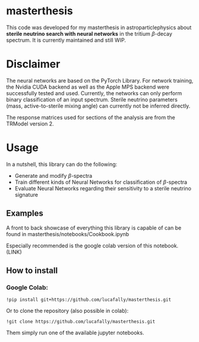 # masterthesis

This code was developed for my masterthesis in astroparticlephysics about **sterile neutrino search with neural networks** in the tritium $\beta$-decay spectrum.
It is currently maintained and still WIP.

# Disclaimer

The neural networks are based on the PyTorch Library.
For network training, the Nvidia CUDA backend as well as the Apple MPS backend were successfully tested and used.
Currently, the networks can only perform binary classification of an input spectrum. 
Sterile neutrino parameters (mass, active-to-sterile mixing angle) can currently not be inferred directly.

The response matrices used for sections of the analysis are from the TRModel version 2.

# Usage

In a nutshell, this library can do the following:
- Generate and modify $\beta$-spectra
- Train different kinds of Neural Networks for classification of $\beta$-spectra
- Evaluate Neural Networks regarding their sensitivity to a sterile neutrino signature

## Examples

A front to back showcase of everything this library is capable of can be found in masterthesis/notebooks/Cookbook.ipynb

Especially recommended is the google colab version of this notebook. (LINK)

## How to install

### Google Colab:

```
!pip install git+https://github.com/lucafally/masterthesis.git
```

Or to clone the repository (also possible in colab):

```
!git clone https://github.com/lucafally/masterthesis.git
```

Them simply run one of the available jupyter notebooks.
